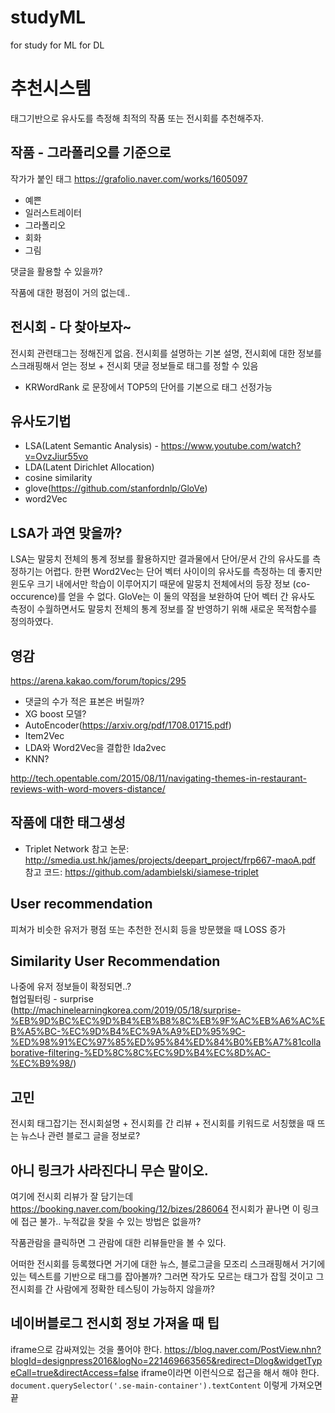 # studyML 
for study for ML for DL

# 추천시스템
태그기반으로 유사도를 측정해 최적의 작품 또는 전시회를 추천해주자. 

## 작품 - 그라폴리오를 기준으로
작가가 붙인 태그
https://grafolio.naver.com/works/1605097
 - 예쁜
 - 일러스트레이터
 - 그라폴리오
 - 회화
 - 그림

댓글을 활용할 수 있을까? 

작품에 대한 평점이 거의 없는데.. 

## 전시회 - 다 찾아보자~
전시회 관련태그는 정해진게 없음. 전시회를 설명하는 기본 설명, 전시회에 대한 정보를 스크래핑해서 얻는 정보 + 전시회 댓글 정보들로 태그를 정할 수 있음
 - KRWordRank 로 문장에서 TOP5의 단어를 기본으로 태그 선정가능 

## 유사도기법
 - LSA(Latent Semantic Analysis) - https://www.youtube.com/watch?v=OvzJiur55vo
 - LDA(Latent Dirichlet Allocation)
 - cosine similarity
 - glove(https://github.com/stanfordnlp/GloVe)
 - word2Vec

## LSA가 과연 맞을까? 
LSA는 말뭉치 전체의 통계 정보를 활용하지만 결과물에서 단어/문서 간의 유사도를 측정하기는 어렵다. 한편 Word2Vec는 단어 벡터 사이이의 유사도를 측정하는 데 좋지만 윈도우 크기 내에서만 학습이 이루어지기 때문에 말뭉치 전체에서의 등장 정보 (co-occurence)를 얻을 수 없다. GloVe는 이 둘의 약점을 보완하여 단어 벡터 간 유사도 측정이 수월하면서도 말뭉치 전체의 통계 정보를 잘 반영하기 위해 새로운 목적함수를 정의하였다.

## 영감
https://arena.kakao.com/forum/topics/295 
 - 댓글의 수가 적은 표본은 버릴까? 
 - XG boost 모델? 
 - AutoEncoder(https://arxiv.org/pdf/1708.01715.pdf)
 - Item2Vec
 - LDA와 Word2Vec을 결합한 Ida2vec
 - KNN?

http://tech.opentable.com/2015/08/11/navigating-themes-in-restaurant-reviews-with-word-movers-distance/

## 작품에 대한 태그생성
 - Triplet Network
 참고 논문: http://smedia.ust.hk/james/projects/deepart_project/frp667-maoA.pdf
 참고 코드: https://github.com/adambielski/siamese-triplet


## User recommendation
피쳐가 비슷한 유저가 평점 또는 추천한 전시회 등을 방문했을 때 LOSS 증가 

## Similarity User Recommendation
나중에 유저 정보들이 확정되면..?  
협업필터링 - surprise (http://machinelearningkorea.com/2019/05/18/surprise-%EB%9D%BC%EC%9D%B4%EB%B8%8C%EB%9F%AC%EB%A6%AC%EB%A5%BC-%EC%9D%B4%EC%9A%A9%ED%95%9C-%ED%98%91%EC%97%85%ED%95%84%ED%84%B0%EB%A7%81collaborative-filtering-%ED%8C%8C%EC%9D%B4%EC%8D%AC-%EC%B9%98/)

## 고민 
전시회 태그잡기는 전시회설명 + 전시회를 간 리뷰 + 전시회를 키워드로 서칭했을 때 뜨는 뉴스나 관련 블로그 글을 정보로?

## 아니 링크가 사라진다니 무슨 말이오. 
여기에 전시회 리뷰가 잘 담기는데 https://booking.naver.com/booking/12/bizes/286064 전시회가 끝나면 이 링크에 접근 불가.. 누적값을 찾을 수 있는 방법은 없을까?  

작품관람을 클릭하면 그 관람에 대한 리뷰들만을 볼 수 있다. 

어떠한 전시회를 등록했다면 거기에 대한 뉴스, 블로그글을 모조리 스크래핑해서 거기에 있는 텍스트를 기반으로 태그를 잡아볼까? 그러면 작가도 모르는 태그가 잡힐 것이고 그 전시회를 간 사람에게 정확한 테스팅이 가능하지 않을까? 

## 네이버블로그 전시회 정보 가져올 때 팁
iframe으로 감싸져있는 것을 풀어야 한다. 
https://blog.naver.com/PostView.nhn?blogId=designpress2016&logNo=221469663565&redirect=Dlog&widgetTypeCall=true&directAccess=false
iframe이라면 이런식으로 접근을 해서 해야 한다. 
`document.querySelector('.se-main-container').textContent`
이렇게 가져오면 끝
